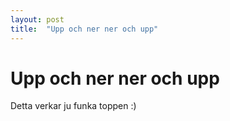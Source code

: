 ```yaml
---
layout: post
title:  "Upp och ner ner och upp"
---
```


# Upp och ner ner och upp

Detta verkar ju funka toppen :)
